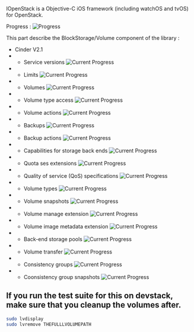 IOpenStack is a Objective-C iOS framework (including watchOS and tvOS) for OpenStack.

Progress : ![Progress](http://progressed.io/bar/30)


This part describe the BlockStorage/Volume component of the library :

+ Cinder V2.1
+ + Service versions ![Current Progress](http://progressed.io/bar/0)
+ + Limits ![Current Progress](http://progressed.io/bar/0)
+ + Volumes ![Current Progress](http://progressed.io/bar/0)
+ + Volume type access ![Current Progress](http://progressed.io/bar/0)
+ + Volume actions ![Current Progress](http://progressed.io/bar/0)
+ + Backups ![Current Progress](http://progressed.io/bar/0)
+ + Backup actions ![Current Progress](http://progressed.io/bar/0)
+ + Capabilities for storage back ends ![Current Progress](http://progressed.io/bar/0)
+ + Quota ses extensions ![Current Progress](http://progressed.io/bar/0)
+ + Quality of service (QoS) specifications ![Current Progress](http://progressed.io/bar/0)
+ + Volume types ![Current Progress](http://progressed.io/bar/0)
+ + Volume snapshots ![Current Progress](http://progressed.io/bar/0)
+ + Volume manage extension ![Current Progress](http://progressed.io/bar/0)
+ + Volume image metadata extension ![Current Progress](http://progressed.io/bar/0)
+ + Back-end storage pools ![Current Progress](http://progressed.io/bar/0)
+ + Volume transfer ![Current Progress](http://progressed.io/bar/100)
+ + Consistency groups ![Current Progress](http://progressed.io/bar/0)
+ + Coonsistency group snapshots ![Current Progress](http://progressed.io/bar/0)


If you run the test suite for this on devstack, make sure that you cleanup the volumes after.
----------
```bash
sudo lvdisplay
sudo lvremove THEFULLLVOLUMEPATH

```